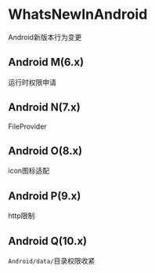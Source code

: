 # WhatsNewInAndroid

Android新版本行为变更

## Android M(6.x)

运行时权限申请

## Android N(7.x)

FileProvider

## Android O(8.x)

icon图标适配

## Android P(9.x)

http限制

## Android Q(10.x)

`Android/data/`目录权限收紧